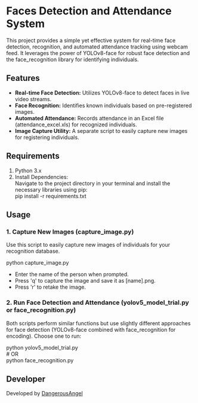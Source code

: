 # **Faces Detection and Attendance System**

This project provides a simple yet effective system for real-time face detection, recognition, and automated attendance tracking using webcam feed. It leverages the power of YOLOv8-face for robust face detection and the face\_recognition library for identifying individuals.

## **Features**

* **Real-time Face Detection:** Utilizes YOLOv8-face to detect faces in live video streams.  
* **Face Recognition:** Identifies known individuals based on pre-registered images.  
* **Automated Attendance:** Records attendance in an Excel file (attendance\_excel.xls) for recognized individuals.  
* **Image Capture Utility:** A separate script to easily capture new images for registering individuals.

## **Requirements**

1. Python 3.x  
2. Install Dependencies:  
   Navigate to the project directory in your terminal and install the necessary libraries using pip:  
   pip install \-r requirements.txt

## **Usage**

### **1\. Capture New Images (capture\_image.py)**

Use this script to easily capture new images of individuals for your recognition database.

python capture\_image.py

* Enter the name of the person when prompted.  
* Press 'q' to capture the image and save it as \[name\].png.  
* Press 'r' to retake the image.

### **2\. Run Face Detection and Attendance (yolov5\_model\_trial.py or face\_recognition.py)**

Both scripts perform similar functions but use slightly different approaches for face detection (YOLOv8-face combined with face\_recognition for encoding). Choose one to run:

python yolov5\_model\_trial.py  
\# OR  
python face\_recognition.py
## **Developer**
Developed by [DangerousAngel](https://linktr.ee/DangerousAngel)




